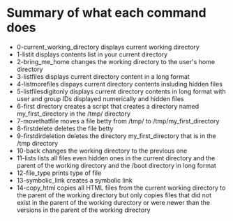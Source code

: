 # Summary of what each command does
* 0-current_working_directory displays current working directory
* 1-listit displays  contents list in your current directory
* 2-bring_me_home changes the working directory to the user's home directory
* 3-listfiles displays current directory content in a long format
* 4-listmorefiles dispays current directory contents insluding hidden files
* 5-listfilesdigitonly displays current directory contents in long format with user and group IDs displayed numerically and hidden files
* 6-first directory creates a script that creates a directory named my_first_directory in the /tmp/ directory
* 7-movethatfile moves a file betty from /tmp/ to /tmp/my_first_directory
* 8-firstdelete deletes the file betty
* 9-firstdirdeletion deletes the directory my_first_directory that is in the /tmp directory
* 10-back changes the working directory to the previous one
* 11-lists lists all files even hidden ones in the current directory and the parent of the working directory and  the /boot directory in long format
* 12-file_type prints type of file
* 13-symbolic_link creates a symbolic link
* 14-copy_html copies all HTML files from the current working directory to the parent of the working directory but only copies files that did not exist in the parent of the working durectory or were newer than the versions in the parent of the working directory
